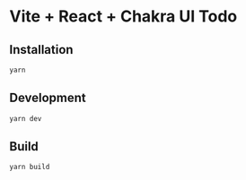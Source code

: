 # Vite + React + Chakra UI Todo

## Installation

```sh
yarn
```

## Development

```sh
yarn dev
```

## Build

```sh
yarn build
```